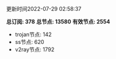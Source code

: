 更新时间2022-07-29 02:58:37

**总订阅: 378**
**总节点: 13580**
**有效节点: 2554**
- trojan节点: 142
- ss节点: 620
- v2ray节点: 1792
